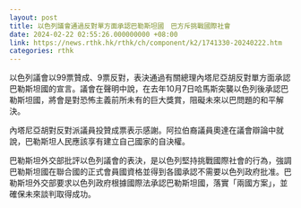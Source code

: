 ```yaml
---
layout: post
title: 以色列議會通過反對單方面承認巴勒斯坦國　巴方斥挑戰國際社會
date: 2024-02-22 02:55:26.000000000 +08:00
link: https://news.rthk.hk/rthk/ch/component/k2/1741330-20240222.htm
categories: rthk
---
```


以色列議會以99票贊成、9票反對，表決通過有關總理內塔尼亞胡反對單方面承認巴勒斯坦國的宣言。議會在聲明中說，在去年10月7日哈馬斯突襲以色列後承認巴勒斯坦國，將會是對恐怖主義前所未有的巨大獎賞，阻礙未來以巴問題的和平解決。

內塔尼亞胡對反對派議員投贊成票表示感謝。阿拉伯裔議員奧達在議會辯論中就說，巴勒斯坦人民應該享有建立自己國家的自決權。

巴勒斯坦外交部批評以色列議會的表決，是以色列堅持挑戰國際社會的行為，強調巴勒斯坦國在聯合國的正式會員國資格並得到各國承認不需要以色列政府批准。巴勒斯坦外交部要求以色列政府根據國際法承認巴勒斯坦國，落實「兩國方案」，並確保未來談判取得成功。
